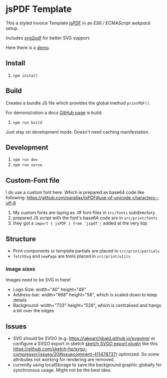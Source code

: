 # jsPDF Template

This a styled invoice Template [jsPDF](https://github.com/parallax/jsPDF) in an _ES6 / ECMAScript webpack_ setup.

Includes [svg2pdf](https://github.com/yWorks/svg2pdf.js) for better SVG support.

Here there is a [demo](https://andrekelling.github.io/jspdf-template/).

## Install

1. `npm install`

## Build

Creates a bundle JS file which provides the global method `printPDF()`.

For demonstration a docs [GitHub page](https://andrekelling.github.io/jspdf-template/) is build.

1. `npm run build`

Just stay on development mode. Doesn't need caching manifestation.

## Development

1. `npm run dev`
2. `npm run serve`

## Custom-Font file

I do use a custom font here. Which is prepared as base64 code like following: https://github.com/parallax/jsPDF#use-of-unicode-characters--utf-8

1. My custom fonts are laying as .ttf font-files in `src/fonts` subdirectory.
2. prepared JS script with the font's base64 code are in `src/print/fonts`
3. they got a `import { jsPDF } from 'jspdf';` added at the very top

## Structure

* Print components or template partials are placed in `src/print/partials`
* `fetchSvg` and `newPage` are tools placed in `src/print/utils`

### Image sizes

Images need to be SVG in here!

* Logo Size: width="40" height="49"
* Address-bar: width="668" height="56", which is scaled down to keep details
* Background: width="733" height="528", which is centralised and hangs a bit over the edges

## Issues

* SVG should be SVGO (e.g. https://jakearchibald.github.io/svgomg/ or configure a SVGO export in sketch [sketch SVGO export plugin](https://www.sketch.com/extensions/plugins/svgo-compressor/) like this https://github.com/sketch-hq/svgo-compressor/issues/20#issuecomment-411478737) optimized. So some attributes not working for rendering are removed.
* currently using localStorage to save the background graphic globally for synchronous usage. Might not be the best idea.
